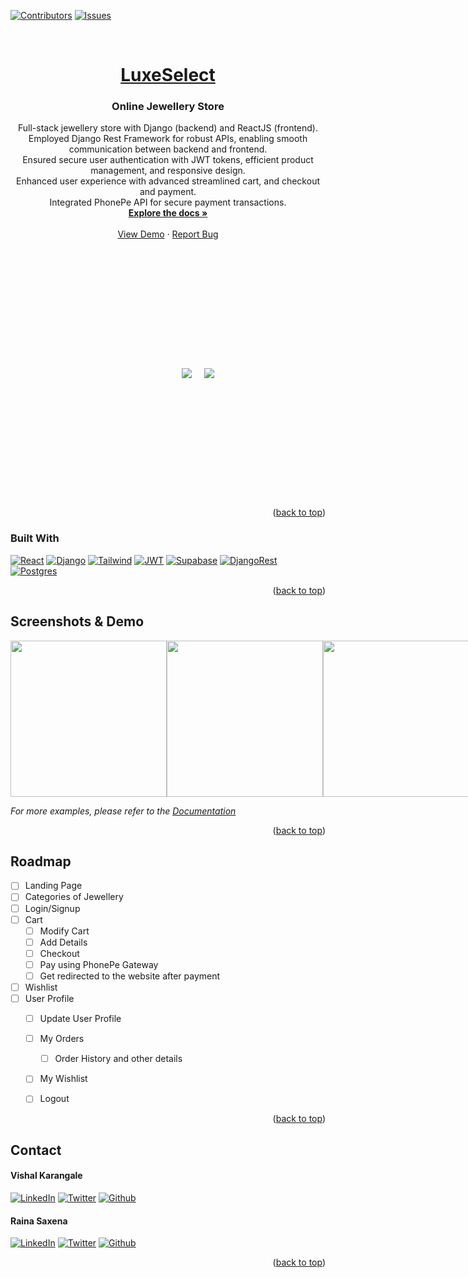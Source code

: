 <a name="readme-top"></a>

[![Contributors][contributors-shield]][contributors-url]
[![Issues][issues-shield]][issues-url]



<!-- PROJECT LOGO -->
<br />
<div align="center">
  <a href="https://github.com/rainasaxena/ecomm">
    <h1>LuxeSelect</h1>
  </a>

<h3 align="center">Online Jewellery Store</h3>

  <p align="center">
Full-stack jewellery store with Django (backend) and ReactJS (frontend).<br>
Employed Django Rest Framework for robust APIs, enabling smooth communication between backend
and frontend.<br>
Ensured secure user authentication with JWT tokens, efficient product management, and responsive
design.<br>
Enhanced user experience with advanced streamlined cart, and checkout and payment.<br>
Integrated PhonePe API for secure payment transactions.
    <br />
    <a href="https://documenter.getpostman.com/view/30992765/2s9YeEcCC3"><strong>Explore the docs »</strong></a>
    <br />
    <br />
    <a href="https://luxeselect.vercel.app/">View Demo</a>
    ·
    <a href="https://github.com/rainasaxena/ecomm/issues">Report Bug</a>
  </p>
</div>




<!-- ABOUT THE PROJECT -->
<div style="height:400px; width:600px; display:flex; gap:20px; align-items:center; justify-content:center;">
    <img src="https://github.com/rainasaxena/Ecomm/assets/100672165/67395449-4f83-4872-b916-39ac3b5ce442" />
    <img src="https://github.com/rainasaxena/Ecomm/assets/100672165/833c6e67-2247-4371-96ec-a23f36389a18" />
</div>

<p align="right">(<a href="#readme-top">back to top</a>)</p>



### Built With

[![React][React.js]][React-url]
[![Django][Django]][Django-url]
[![Tailwind][Tailwind]][Tailwind-url]
[![JWT][JWT]][JWT-url]
[![Supabase][Supabase]][Supabase-url]
[![DjangoRest][DjangoRest]][Supabase-url]
[![Postgres][Postgres]][Supabase-url]



<p align="right">(<a href="#readme-top">back to top</a>)</p>


<!-- USAGE EXAMPLES -->
##  Screenshots & Demo

<div style="display: flex; flex-direction: row;">
    <img src="https://github.com/rainasaxena/Ecomm/assets/100672165/dc760a22-b72e-42d3-b9c6-0841607c41bb" width="250" />
    <img src="images/git-hooks.webp" width="250" />
    <img src="images/python-tab.webp" width="250" />
</div>



_For more examples, please refer to the [Documentation](https://documenter.getpostman.com/view/30992765/2s9YeEcCC3)_

<p align="right">(<a href="#readme-top">back to top</a>)</p>



<!-- ROADMAP -->
## Roadmap

- [ ] Landing Page
- [ ] Categories of Jewellery
- [ ] Login/Signup
- [ ] Cart
    - [ ] Modify Cart
    - [ ] Add Details
    - [ ] Checkout
    - [ ] Pay using PhonePe Gateway
    - [ ] Get redirected to the website after payment
- [ ] Wishlist
- [ ] User Profile
    - [ ] Update User Profile
    - [ ] My Orders
        - [ ] Order History and other details
    - [ ] My Wishlist
    - [ ] Logout


<p align="right">(<a href="#readme-top">back to top</a>)</p>


<!-- CONTACT -->
## Contact

#### Vishal Karangale
[![LinkedIn][linkedin-shield]][linkedin-url-vishal]
[![Twitter][twitter-shield]][twitter-url-vishal]
[![Github][github-shield]][github-url-vishal]

#### Raina Saxena
[![LinkedIn][linkedin-shield]][linkedin-url-raina]
[![Twitter][twitter-shield]][twitter-url-raina]
[![Github][github-shield]][github-url-raina]


<p align="right">(<a href="#readme-top">back to top</a>)</p>


<!-- MARKDOWN LINKS & IMAGES -->
<!-- https://www.markdownguide.org/basic-syntax/#reference-style-links -->
[contributors-shield]: https://img.shields.io/github/contributors/rainasaxena/ecomm.svg?style=for-the-badge
[contributors-url]: https://github.com/rainasaxena/ecomm/graphs/contributors

[issues-shield]: https://img.shields.io/github/issues/rainasaxena/ecomm.svg?style=for-the-badge
[issues-url]: https://github.com/rainasaxena/ecomm/issues


[linkedin-shield]: https://img.shields.io/badge/-LinkedIn-black.svg?style=for-the-badge&logo=linkedin&colorB=555
[twitter-shield]: https://img.shields.io/badge/-twitter-black.svg?style=for-the-badge&logo=twitter&colorB=555
[github-shield]: https://img.shields.io/badge/-github-black.svg?style=for-the-badge&logo=github&colorB=555

[linkedin-url-vishal]: https://www.linkedin.com/in/vishal-karangale/
[linkedin-url-raina]: https://www.linkedin.com/in/imrainasaxena/
[twitter-url-vishal]:https://twitter.com/KarangaleVishal
[twitter-url-raina]:https://twitter.com/Raina1Saxena
[github-url-vishal]:https://github.com/vishalrk1
[github-url-raina]:https://github.com/rainasaxena

<!--[product-screenshot]: images/screenshot.png-->



[React.js]: https://img.shields.io/badge/React-20232A?style=for-the-badge&logo=react
[Django]: https://img.shields.io/badge/Django-20232B?style=for-the-badge&logo=django
[Postgres]: https://img.shields.io/badge/Postgres-20232B?style=for-the-badge&logo=postgresql
[DjangoRest]: https://img.shields.io/badge/DJANGO-REST-20232B?style=for-the-badge&logo=django
[Tailwind]: https://img.shields.io/badge/Tailwind-20232B?style=for-the-badge&logo=tailwindcss
[Supabase]: https://img.shields.io/badge/supabase-20232B?style=for-the-badge&logo=supabase
[JWT]: https://img.shields.io/badge/JWT-20232B?style=for-the-badge&logo=JSON%20web%20tokens




[React-url]: https://reactjs.org/
[Django-url]: https://www.djangoproject.com
[Supabase-url]: https://supabase.com/
[Tailwind-url]:https://tailwindcss.com/
[JWT-url]: https://jwt.io/
[DjangoRest-url]: https://www.django-rest-framework.org/
[Postgres-url]: https://www.postgresql.org/
